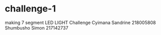 # challenge-1
making 7 segment LED LIGHT Challenge
Cyimana Sandrine 218005808
Shumbusho Simon 217142737
